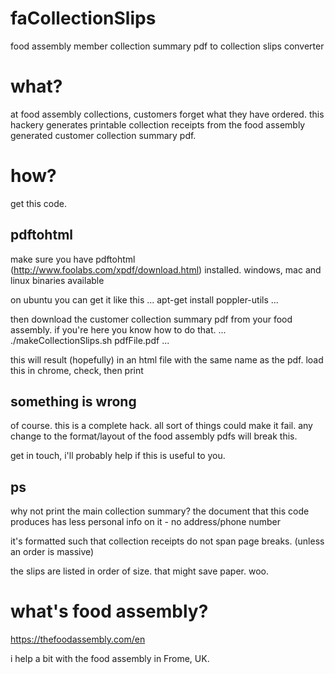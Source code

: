 # faCollectionSlips
food assembly member collection summary pdf to collection slips converter

# what?
at food assembly collections, customers forget what they have ordered.  this hackery generates printable collection 
receipts from the food assembly generated customer collection summary pdf.

# how?
get this code.
 
## pdftohtml
make sure you have pdftohtml (http://www.foolabs.com/xpdf/download.html) installed.  windows, mac and 
linux binaries available

on ubuntu you can get it like this
...
apt-get install poppler-utils
...

then download the customer collection summary pdf from your food assembly.  if you're here you know how to do that.
...
./makeCollectionSlips.sh pdfFile.pdf
...

this will result (hopefully) in an html file with the same name as the pdf.  load this in chrome, check, then print

## something is wrong
of course. this is a complete hack.  all sort of things could make it fail.  any change to the format/layout of the 
food assembly pdfs will break this.

get in touch, i'll probably help if this is useful to you.

## ps
why not print the main collection summary?  the document that this code produces has less personal info on it - 
no address/phone number

it's formatted such that collection receipts do not span page breaks. (unless an order is massive)

the slips are listed in order of size.  that might save paper. woo.

# what's food assembly?
https://thefoodassembly.com/en

i help a bit with the food assembly in Frome, UK. 